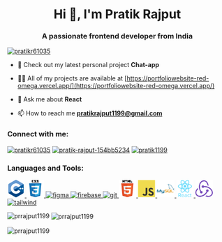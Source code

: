 <h1 align="center">Hi 👋, I'm Pratik Rajput</h1>
<h3 align="center">A passionate frontend developer from India</h3>

<p align="left"> <a href="https://twitter.com/pratikr61035" target="blank"><img src="https://img.shields.io/twitter/follow/pratikr61035?logo=twitter&style=for-the-badge" alt="pratikr61035" /></a> </p>

- 🔭 Check out my latest personal project **Chat-app**

- 👨‍💻 All of my projects are available at [https://portfoliowebsite-red-omega.vercel.app/](https://portfoliowebsite-red-omega.vercel.app/)

- 💬 Ask me about **React**

- 📫 How to reach me **pratikrajput1199@gmail.com**

<h3 align="left">Connect with me:</h3>
<p align="left">
<a href="https://twitter.com/pratikr61035" target="blank"><img align="center" src="https://raw.githubusercontent.com/rahuldkjain/github-profile-readme-generator/master/src/images/icons/Social/twitter.svg" alt="pratikr61035" height="30" width="40" /></a>
<a href="https://linkedin.com/in/pratik-rajput-154bb5234" target="blank"><img align="center" src="https://raw.githubusercontent.com/rahuldkjain/github-profile-readme-generator/master/src/images/icons/Social/linked-in-alt.svg" alt="pratik-rajput-154bb5234" height="30" width="40" /></a>
<a href="https://www.leetcode.com/pratik1199" target="blank"><img align="center" src="https://raw.githubusercontent.com/rahuldkjain/github-profile-readme-generator/master/src/images/icons/Social/leet-code.svg" alt="pratik1199" height="30" width="40" /></a>
</p>

<h3 align="left">Languages and Tools:</h3>
<p align="left"> <a href="https://www.w3schools.com/cpp/" target="_blank" rel="noreferrer"> <img src="https://raw.githubusercontent.com/devicons/devicon/master/icons/cplusplus/cplusplus-original.svg" alt="cplusplus" width="40" height="40"/> </a> <a href="https://www.w3schools.com/css/" target="_blank" rel="noreferrer"> <img src="https://raw.githubusercontent.com/devicons/devicon/master/icons/css3/css3-original-wordmark.svg" alt="css3" width="40" height="40"/> </a> <a href="https://www.figma.com/" target="_blank" rel="noreferrer"> <img src="https://www.vectorlogo.zone/logos/figma/figma-icon.svg" alt="figma" width="40" height="40"/> </a> <a href="https://firebase.google.com/" target="_blank" rel="noreferrer"> <img src="https://www.vectorlogo.zone/logos/firebase/firebase-icon.svg" alt="firebase" width="40" height="40"/> </a> <a href="https://git-scm.com/" target="_blank" rel="noreferrer"> <img src="https://www.vectorlogo.zone/logos/git-scm/git-scm-icon.svg" alt="git" width="40" height="40"/> </a> <a href="https://www.w3.org/html/" target="_blank" rel="noreferrer"> <img src="https://raw.githubusercontent.com/devicons/devicon/master/icons/html5/html5-original-wordmark.svg" alt="html5" width="40" height="40"/> </a> <a href="https://developer.mozilla.org/en-US/docs/Web/JavaScript" target="_blank" rel="noreferrer"> <img src="https://raw.githubusercontent.com/devicons/devicon/master/icons/javascript/javascript-original.svg" alt="javascript" width="40" height="40"/> </a> <a href="https://www.mysql.com/" target="_blank" rel="noreferrer"> <img src="https://raw.githubusercontent.com/devicons/devicon/master/icons/mysql/mysql-original-wordmark.svg" alt="mysql" width="40" height="40"/> </a> <a href="https://reactjs.org/" target="_blank" rel="noreferrer"> <img src="https://raw.githubusercontent.com/devicons/devicon/master/icons/react/react-original-wordmark.svg" alt="react" width="40" height="40"/> </a> <a href="https://redux.js.org" target="_blank" rel="noreferrer"> <img src="https://raw.githubusercontent.com/devicons/devicon/master/icons/redux/redux-original.svg" alt="redux" width="40" height="40"/> </a> <a href="https://tailwindcss.com/" target="_blank" rel="noreferrer"> <img src="https://www.vectorlogo.zone/logos/tailwindcss/tailwindcss-icon.svg" alt="tailwind" width="40" height="40"/> </a> </p>

<p><img align="left" src="https://github-readme-stats.vercel.app/api/top-langs?username=prrajput1199&show_icons=true&locale=en&layout=compact" alt="prrajput1199" /></p>

<p>&nbsp;<img align="center" src="https://github-readme-stats.vercel.app/api?username=prrajput1199&show_icons=true&locale=en" alt="prrajput1199" /></p>

<p><img align="center" src="https://github-readme-streak-stats.herokuapp.com/?user=prrajput1199&" alt="prrajput1199" /></p>
